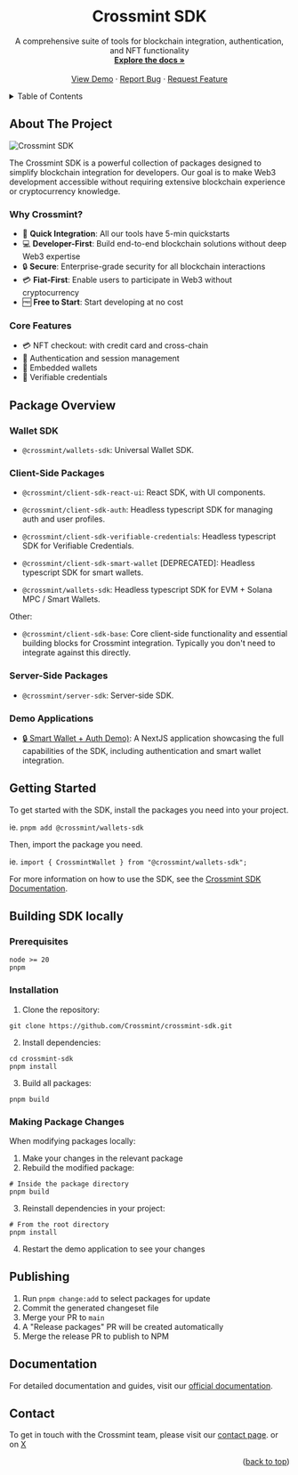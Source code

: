 <div align="center">
  <h1 align="center">Crossmint SDK</h1>

  <p align="center">
    A comprehensive suite of tools for blockchain integration, authentication, and NFT functionality
    <br />
    <a href="https://docs.crossmint.com/sdk-reference/introduction"><strong>Explore the docs »</strong></a>
    <br />
    <br />
    <a href="https://playground.crossmint.com/">View Demo</a>
    ·
    <a href="https://github.com/Crossmint/crossmint-sdk/issues">Report Bug</a>
    ·
    <a href="https://github.com/Crossmint/crossmint-sdk/issues">Request Feature</a>
  </p>
</div>

<details>
  <summary>Table of Contents</summary>
  <ol>
    <li><a href="#about-the-project">About The Project</a>
      <ul>
        <li><a href="#why-crossmint">Why Crossmint?</a></li>
        <li><a href="#core-features">Core Features</a></li>
      </ul>
    </li>
    <li><a href="#package-overview">Package Overview</a>
      <ul>
        <li><a href="#client-side-packages">Client-Side Packages</a></li>
        <li><a href="#server-side-packages">Server-Side Packages</a></li>
        <li><a href="#demo-applications">Demo Applications</a></li>
      </ul>
    </li>
    <li><a href="#getting-started">Getting Started</a></li>
    <li>
      <a href="#building-sdk-locally">Building SDK Locally</a>
      <ul>
        <li><a href="#prerequisites">Prerequisites</a></li>
        <li><a href="#installation">Installation</a></li>
        <li><a href="#making-package-changes">Making Package Changes</a></li>
      </ul>
    </li>
    <li><a href="#publishing">Publishing</a></li>
    <li><a href="#documentation">Documentation</a></li>
    <li><a href="#contact">Contact</a></li>
  </ol>
</details>

## About The Project

![Crossmint SDK](https://github.com/user-attachments/assets/28d4ac5c-9373-45a3-969d-4dbf1d8200a8)

The Crossmint SDK is a powerful collection of packages designed to simplify blockchain integration for developers. Our goal is to make Web3 development accessible without requiring extensive blockchain experience or cryptocurrency knowledge.

### Why Crossmint?

- 🚀 **Quick Integration**: All our tools have 5-min quickstarts
- 💻 **Developer-First**: Build end-to-end blockchain solutions without deep Web3 expertise
- 🔒 **Secure**: Enterprise-grade security for all blockchain interactions
- 💳 **Fiat-First**: Enable users to participate in Web3 without cryptocurrency
- 🆓 **Free to Start**: Start developing at no cost

### Core Features

- 💳 NFT checkout: with credit card and cross-chain
- 🔐 Authentication and session management
- 👛 Embedded wallets
- 📜 Verifiable credentials

## Package Overview

### Wallet SDK

- `@crossmint/wallets-sdk`: Universal Wallet SDK.

### Client-Side Packages

- `@crossmint/client-sdk-react-ui`: React SDK, with UI components.
	
- `@crossmint/client-sdk-auth`: Headless typescript SDK for managing auth and user profiles.
	
- `@crossmint/client-sdk-verifiable-credentials`: Headless typescript SDK for Verifiable Credentials.

- `@crossmint/client-sdk-smart-wallet` [DEPRECATED]: Headless typescript SDK for smart wallets.

- `@crossmint/wallets-sdk`: Headless typescript SDK for EVM + Solana MPC / Smart Wallets.
	
Other:
	
- `@crossmint/client-sdk-base`: Core client-side functionality and essential building blocks for Crossmint integration. Typically you don't need to integrate against this directly.

### Server-Side Packages

- `@crossmint/server-sdk`: Server-side SDK.

### Demo Applications

- [🔒 Smart Wallet + Auth Demo)](./apps/wallets/smart-wallet/next/README.md): A NextJS application showcasing the full capabilities of the SDK, including authentication and smart wallet integration.


## Getting Started

To get started with the SDK, install the packages you need into your project.

ie. 
`pnpm add @crossmint/wallets-sdk`

Then, import the package you need.

ie.
`import { CrossmintWallet } from "@crossmint/wallets-sdk";`

For more information on how to use the SDK, see the [Crossmint SDK Documentation](https://docs.crossmint.com/sdk-reference/introduction).

## Building SDK locally

### Prerequisites

```shell
node >= 20
pnpm
```

### Installation

1. Clone the repository:
```shell
git clone https://github.com/Crossmint/crossmint-sdk.git
```

2. Install dependencies:
```shell
cd crossmint-sdk
pnpm install
```

3. Build all packages:
```shell
pnpm build
```

### Making Package Changes

When modifying packages locally:

1. Make your changes in the relevant package
2. Rebuild the modified package:
```shell
# Inside the package directory
pnpm build
```

3. Reinstall dependencies in your project:
```shell
# From the root directory
pnpm install
```

4. Restart the demo application to see your changes

## Publishing

1. Run `pnpm change:add` to select packages for update
2. Commit the generated changeset file
3. Merge your PR to `main`
4. A "Release packages" PR will be created automatically
5. Merge the release PR to publish to NPM

## Documentation

For detailed documentation and guides, visit our [official documentation](https://docs.crossmint.com/).

## Contact

To get in touch with the Crossmint team, please visit our [contact page](https://www.crossmint.com/contact).
or on [X](https://x.com/crossmint)

<p align="right">(<a href="#readme-top">back to top</a>)</p>
